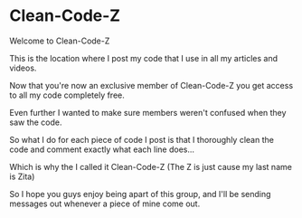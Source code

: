 # Clean-Code-Z

Welcome to Clean-Code-Z

This is the location where I post my code that I use in all my articles and videos. 

Now that you're now an exclusive member of Clean-Code-Z you get access to all my code completely free.

Even further I wanted to make sure members weren't confused when they saw the code.

So what I do for each piece of code I post is that I thoroughly clean the code and comment exactly what each line does...

Which is why the I called it Clean-Code-Z (The Z is just cause my last name is Zita)

So I hope you guys enjoy being apart of this group, and I'll be sending messages out whenever a piece of mine come out.

 



